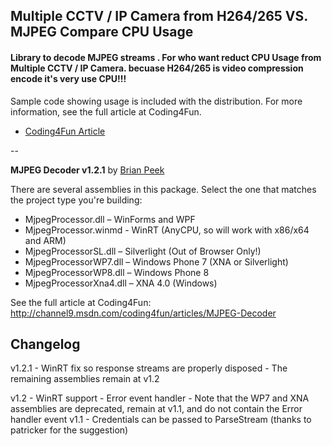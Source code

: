 <h2>Multiple CCTV / IP Camera from H264/265 VS. MJPEG Compare CPU Usage</h2>
<h4>Library to decode MJPEG streams . For who want reduct CPU Usage from Multiple CCTV / IP Camera. becuase H264/265 is video compression encode it's very use CPU!!!
</h4>
Sample code showing usage is included with the distribution.  For more information, see the full article at Coding4Fun.

* [Coding4Fun Article](http://channel9.msdn.com/coding4fun/articles/MJPEG-Decoder)

--

**MJPEG Decoder v1.2.1**
by [Brian Peek](http://www.brianpeek.com/)

There are several assemblies in this package.  Select the one that matches the project type you're building:

* MjpegProcessor.dll – WinForms and WPF 
* MjpegProcessor.winmd - WinRT (AnyCPU, so will work with x86/x64 and ARM)
* MjpegProcessorSL.dll – Silverlight (Out of Browser Only!) 
* MjpegProcessorWP7.dll – Windows Phone 7 (XNA or Silverlight) 
* MjpegProcessorWP8.dll – Windows Phone 8
* MjpegProcessorXna4.dll – XNA 4.0 (Windows) 

See the full article at Coding4Fun:
http://channel9.msdn.com/coding4fun/articles/MJPEG-Decoder


Changelog
---------
v1.2.1
	- WinRT fix so response streams are properly disposed
	- The remaining assemblies remain at v1.2

v1.2
	- WinRT support
	- Error event handler
	- Note that the WP7 and XNA assemblies are deprecated, remain at v1.1, and do not contain the Error handler event
v1.1
	- Credentials can be passed to ParseStream (thanks to patricker for the suggestion)
